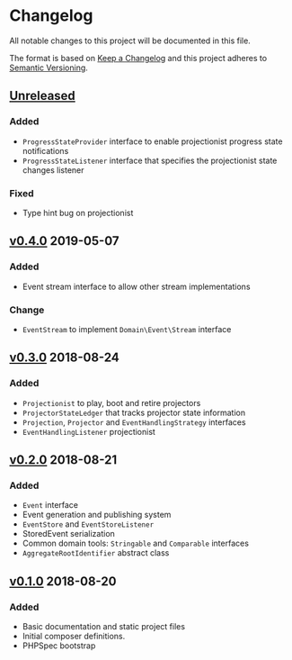 # Changelog
All notable changes to this project will be documented in this file.

The format is based on [Keep a Changelog](http://keepachangelog.com/en/1.0.0/)
and this project adheres to [Semantic Versioning](http://semver.org/spec/v2.0.0.html).

## [Unreleased]
### Added
- `ProgressStateProvider` interface to enable projectionist progress state notifications
- `ProgressStateListener` interface that specifies the projectionist state changes listener
### Fixed
- Type hint bug on projectionist

## [v0.4.0] 2019-05-07
### Added
- Event stream interface to allow other stream implementations
### Change
- `EventStream` to implement `Domain\Event\Stream` interface

## [v0.3.0] 2018-08-24
### Added
- `Projectionist` to play, boot and retire projectors
- `ProjectorStateLedger` that tracks projector state information
- `Projection`, `Projector` and `EventHandlingStrategy` interfaces
- `EventHandlingListener` projectionist

## [v0.2.0] 2018-08-21
### Added
- `Event` interface
- Event generation and publishing system
- `EventStore` and `EventStoreListener`
- StoredEvent serialization
- Common domain tools: `Stringable` and `Comparable` interfaces
- `AggregateRootIdentifier` abstract class

## [v0.1.0] 2018-08-20
### Added
- Basic documentation and static project files
- Initial composer definitions.
- PHPSpec bootstrap

[Unreleased]: https://github.com/slickframework/cqrs-tools/compare/v0.4.0...HEAD
[v0.4.0]: https://github.com/slickframework/cqrs-tools/compare/v0.3.0...v0.4.0
[v0.3.0]: https://github.com/slickframework/cqrs-tools/compare/v0.2.0...v0.3.0
[v0.2.0]: https://github.com/slickframework/cqrs-tools/compare/v0.1.0...v0.2.0
[v0.1.0]: https://github.com/slickframework/cqrs-tools/compare/85b339f...v0.1.0
